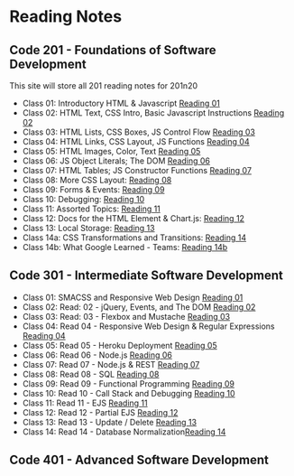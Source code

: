 # Reading Notes

## Code 201 - Foundations of Software Development

This site will store all 201 reading notes for 201n20

* Class 01: Introductory HTML & Javascript [Reading 01](class-01.md)
* Class 02: HTML Text, CSS Intro, Basic Javascript Instructions [Reading 02](class-02.md)
* Class 03: HTML Lists, CSS Boxes, JS Control Flow [Reading 03](class-03.md)
* Class 04: HTML Links, CSS Layout, JS Functions [Reading 04](class-04.md)
* Class 05: HTML Images, Color, Text [Reading 05](class-05.md)
* Class 06: JS Object Literals; The DOM [Reading 06](class-06.md)
* Class 07: HTML Tables; JS Constructor Functions [Reading 07](class-07.md)
* Class 08: More CSS Layout: [Reading 08](class-08.md)
* Class 09: Forms & Events: [Reading 09](class-09.md)
* Class 10: Debugging: [Reading 10](class-10.md)
* Class 11: Assorted Topics: [Reading 11](class-11.md)
* Class 12: Docs for the HTML <canvas> Element & Chart.js: [Reading 12](class-12.md)
* Class 13: Local Storage: [Reading 13](class-13.md)
* Class 14a: CSS Transformations and Transitions: [Reading 14](class-14.md)
* Class 14b: What Google Learned - Teams: [Reading 14b](class-14b.md)

## Code 301 - Intermediate Software Development
* Class 01: SMACSS and Responsive Web Design [Reading 01](301-class-01.md)
* Class 02: Read: 02 - jQuery, Events, and The DOM [Reading 02](301-class-02.md)
* Class 03: Read: 03 - Flexbox and Mustache [Reading 03](301-class-03.md)
* Class 04: Read 04 - Responsive Web Design & Regular Expressions [Reading 04](301-class-04.md)
* Class 05: Read 05 - Heroku Deployment [Reading 05](301-class-05.md)
* Class 06: Read 06 - Node.js [Reading 06](301-class-06.md) 
* Class 07: Read 07 - Node.js & REST [Reading 07](301-class-07.md)
* Class 08: Read 08 - SQL [Reading 08](301-class-08.md)
* Class 09: Read 09 - Functional Programming [Reading 09](301-class-09.md)
* Class 10: Read 10 - Call Stack and Debugging [Reading 10](301-class-10.md)
* Class 11: Read 11 - EJS [Reading 11](301-class-11.md)
* Class 12: Read 12 - Partial EJS [Reading 12](301-class-12.md)
* Class 13: Read 13 - Update / Delete [Reading 13](301-class-13.md)
* Class 14: Read 14 - Database Normalization[Reading 14](301-class-14.md)

## Code 401 - Advanced Software Development
